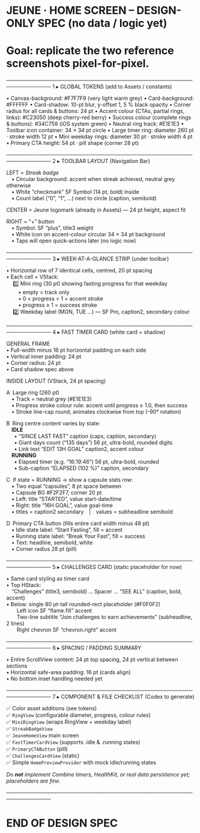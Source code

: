 # JEUNE · HOME SCREEN – DESIGN-ONLY SPEC  (no data / logic yet)
# Goal: replicate the two reference screenshots pixel-for-pixel.

──────────────────────────────────────────────────────────────
1 ▸ GLOBAL TOKENS  (add to Assets / constants)

• Canvas-background:  #F7F7F9   (very light warm grey)
• Card-background:    #FFFFFF
• Card-shadow:        10-pt blur, y-offset 1, 5 % black opacity
• Corner radius for all cards & buttons: 24 pt
• Accent colour (CTAs, partial rings, links): #C23050  (deep cherry-red berry)
• Success colour (complete rings & buttons):  #34C759  (iOS system green)
• Neutral ring track: #E1E1E3
• Toolbar icon container: 34 × 34 pt circle
• Large timer ring:  diameter 260 pt · stroke width 12 pt
• Mini weekday rings: diameter 30 pt · stroke width 4 pt
• Primary CTA height: 54 pt · pill shape (corner 28 pt)

──────────────────────────────────────────────────────────────
2 ▸ TOOLBAR LAYOUT (Navigation Bar)

LEFT   = *Streak badge*  
 • Circular background: accent when streak achieved, neutral grey otherwise  
 • White “checkmark” SF Symbol (14 pt, bold) inside  
 • Count label (“0”, “1”, …) next to circle (caption, semibold)

CENTER = Jeune logomark (already in Assets) — 24 pt height, aspect fit

RIGHT  = “+” button  
 • Symbol: SF “plus”, title3 weight  
 • White icon on accent-colour circular 34 × 34 pt background  
 • Taps will open quick-actions later (no logic now)

──────────────────────────────────────────────────────────────
3 ▸ WEEK-AT-A-GLANCE STRIP (under toolbar)

• Horizontal row of 7 identical cells, centred, 20 pt spacing  
• Each cell = VStack:  
   1️⃣ Mini ring (30 pt) showing fasting progress for that weekday  
    • empty = track only  
    • 0 < progress < 1 = accent stroke  
    • progress ≥ 1  = success stroke  
   2️⃣ Weekday label (MON, TUE …) — SF Pro, caption2, secondary colour

──────────────────────────────────────────────────────────────
4 ▸ FAST TIMER CARD  (white card + shadow)

GENERAL FRAME  
• Full-width minus 16 pt horizontal padding on each side  
• Vertical inner padding: 24 pt  
• Corner radius: 24 pt  
• Card shadow spec above

INSIDE LAYOUT (VStack, 24 pt spacing)

A Large ring (260 pt)  
 • Track = neutral grey (#E1E1E3)  
 • Progress stroke colour rule: accent until progress ≥ 1.0, then success  
 • Stroke line-cap round, animates clockwise from top (-90° rotation)

B Ring centre content varies by state:  
 **IDLE**   
  • “SINCE LAST FAST” caption (caps, caption, secondary)  
  • Giant days count (“135 days”) 56 pt, ultra-bold, rounded digits  
  • Link text “EDIT 13H GOAL” caption2, accent colour  
 **RUNNING**   
  • Elapsed timer (e.g. “16:19:46”) 56 pt, ultra-bold, rounded  
  • Sub-caption “ELAPSED (102 %)” caption, secondary

C If state = RUNNING → show a capsule stats row:  
 • Two equal “capsules”, 8 pt space between  
 • Capsule BG #F2F2F7, corner 20 pt  
 • Left: title “STARTED”, value start-date/time  
 • Right: title “16H GOAL”, value goal-time  
 • titles = caption2 secondary | values = subheadline semibold

D Primary CTA button (fills entire card width minus 48 pt)  
 • Idle state label: “Start Fasting”, fill = accent  
 • Running state label: “Break Your Fast”, fill = success  
 • Text: headline, semibold, white  
 • Corner radius 28 pt (pill)

──────────────────────────────────────────────────────────────
5 ▸ CHALLENGES CARD  (static placeholder for now)

• Same card styling as timer card  
• Top HStack:  
 “Challenges” (title3, semibold) … Spacer … “SEE ALL” (caption, bold, accent)  
• Below: single 80 pt-tall rounded-rect placeholder (#F0F0F2)  
  Left icon SF “flame.fill” accent  
  Two-line subtitle “Join challenges to earn achievements” (subheadline, 2 lines)  
  Right chevron SF “chevron.right” accent

──────────────────────────────────────────────────────────────
6 ▸ SPACING / PADDING SUMMARY

• Entire ScrollView content: 24 pt top spacing, 24 pt vertical between sections  
• Horizontal safe-area padding: 16 pt (cards align)  
• No bottom inset handling needed yet

──────────────────────────────────────────────────────────────
7 ▸ COMPONENT & FILE CHECKLIST  (Codex to generate)

✅ Color asset additions (see tokens)  
✅ `RingView` (configurable diameter, progress, colour rules)  
✅ `MiniRingView` (wraps RingView + weekday label)  
✅ `StreakBadgeView`  
✅ `JeuneHomeView` main screen  
✅ `FastTimerCardView` (supports .idle & .running states)  
✅ `PrimaryCTAButton` (pill)  
✅ `ChallengesCardView` (static)  
✅ Simple `HomePreviewProvider` with mock idle/running states

*Do **not** implement Combine timers, HealthKit, or real data persistence yet; placeholders are fine.*

──────────────────────────────────────────────────────────────
# END OF DESIGN SPEC  